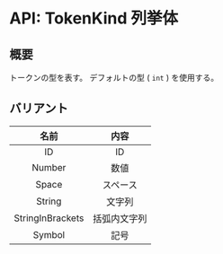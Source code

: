 # API: TokenKind 列挙体

## 概要

トークンの型を表す。
デフォルトの型 ( `int` ) を使用する。

## バリアント

| 名前               | 内容     |
| :--------------: | :----: |
| ID               | ID     |
| Number           | 数値     |
| Space            | スペース   |
| String           | 文字列    |
| StringInBrackets | 括弧内文字列 |
| Symbol           | 記号     |
